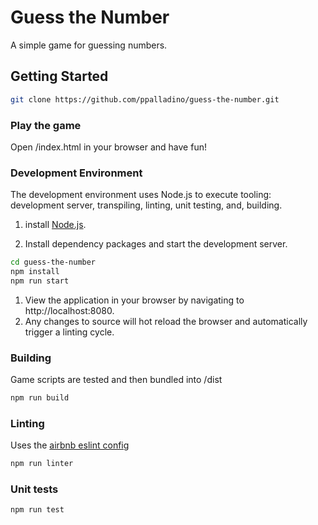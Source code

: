 # Guess the Number
A simple game for guessing numbers.

## Getting Started
```sh
git clone https://github.com/ppalladino/guess-the-number.git
```

### Play the game
Open /index.html in your browser and have fun!

### Development Environment
The development environment uses Node.js to execute tooling: development server,
transpiling, linting, unit testing, and, building.

1. install [Node.js](https://nodejs.org/en/download/).

1. Install dependency packages and start the development server.
```sh
cd guess-the-number
npm install
npm run start
```
1. View the application in your browser by navigating to http://localhost:8080.
1. Any changes to source will hot reload the browser and automatically
trigger a linting cycle.

### Building
Game scripts are tested and then bundled into /dist
```sh
npm run build
```

### Linting
Uses the [airbnb eslint config](https://github.com/airbnb/javascript/tree/master/packages/eslint-config-airbnb)
```sh
npm run linter
```

### Unit tests
```sh
npm run test
```
